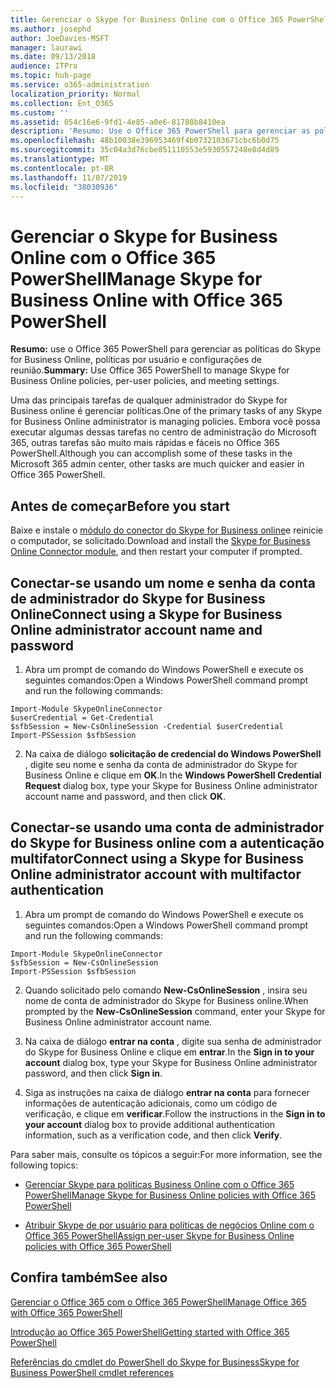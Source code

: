 ```yaml
---
title: Gerenciar o Skype for Business Online com o Office 365 PowerShell
ms.author: josephd
author: JoeDavies-MSFT
manager: laurawi
ms.date: 09/13/2018
audience: ITPro
ms.topic: hub-page
ms.service: o365-administration
localization_priority: Normal
ms.collection: Ent_O365
ms.custom: ''
ms.assetid: 054c16e6-9fd1-4e85-a0e6-81788b8410ea
description: 'Resumo: Use o Office 365 PowerShell para gerenciar as políticas do Skype for Business online, políticas por usuário e configurações da reunião.'
ms.openlocfilehash: 48b10038e396953469f4b0732103671cbc6b0d75
ms.sourcegitcommit: 35c04a3d76cbe851110553e5930557248e8d4d89
ms.translationtype: MT
ms.contentlocale: pt-BR
ms.lasthandoff: 11/07/2019
ms.locfileid: "38030936"
---
```

# <a name="manage-skype-for-business-online-with-office-365-powershell"></a><span data-ttu-id="02bc1-103">Gerenciar o Skype for Business Online com o Office 365 PowerShell</span><span class="sxs-lookup"><span data-stu-id="02bc1-103">Manage Skype for Business Online with Office 365 PowerShell</span></span>

 <span data-ttu-id="02bc1-104">**Resumo:** use o Office 365 PowerShell para gerenciar as políticas do Skype for Business Online, políticas por usuário e configurações de reunião.</span><span class="sxs-lookup"><span data-stu-id="02bc1-104">**Summary:** Use Office 365 PowerShell to manage Skype for Business Online policies, per-user policies, and meeting settings.</span></span>
  
<span data-ttu-id="02bc1-105">Uma das principais tarefas de qualquer administrador do Skype for Business online é gerenciar políticas.</span><span class="sxs-lookup"><span data-stu-id="02bc1-105">One of the primary tasks of any Skype for Business Online administrator is managing policies.</span></span> <span data-ttu-id="02bc1-106">Embora você possa executar algumas dessas tarefas no centro de administração do Microsoft 365, outras tarefas são muito mais rápidas e fáceis no Office 365 PowerShell.</span><span class="sxs-lookup"><span data-stu-id="02bc1-106">Although you can accomplish some of these tasks in the Microsoft 365 admin center, other tasks are much quicker and easier in Office 365 PowerShell.</span></span> 

## <a name="before-you-start"></a><span data-ttu-id="02bc1-107">Antes de começar</span><span class="sxs-lookup"><span data-stu-id="02bc1-107">Before you start</span></span>

<span data-ttu-id="02bc1-108">Baixe e instale o [módulo do conector do Skype for Business online](https://www.microsoft.com/download/details.aspx?id=39366)e reinicie o computador, se solicitado.</span><span class="sxs-lookup"><span data-stu-id="02bc1-108">Download and install the [Skype for Business Online Connector module](https://www.microsoft.com/download/details.aspx?id=39366), and then restart your computer if prompted.</span></span>


## <a name="connect-using-a-skype-for-business-online-administrator-account-name-and-password"></a><span data-ttu-id="02bc1-109">Conectar-se usando um nome e senha da conta de administrador do Skype for Business Online</span><span class="sxs-lookup"><span data-stu-id="02bc1-109">Connect using a Skype for Business Online administrator account name and password</span></span>

1. <span data-ttu-id="02bc1-110">Abra um prompt de comando do Windows PowerShell e execute os seguintes comandos:</span><span class="sxs-lookup"><span data-stu-id="02bc1-110">Open a Windows PowerShell command prompt and run the following commands:</span></span> 
    
  ```
  Import-Module SkypeOnlineConnector
  $userCredential = Get-Credential
  $sfbSession = New-CsOnlineSession -Credential $userCredential
  Import-PSSession $sfbSession
  ```

2. <span data-ttu-id="02bc1-111">Na caixa de diálogo **solicitação de credencial do Windows PowerShell** , digite seu nome e senha da conta de administrador do Skype for Business Online e clique em **OK**.</span><span class="sxs-lookup"><span data-stu-id="02bc1-111">In the **Windows PowerShell Credential Request** dialog box, type your Skype for Business Online administrator account name and password, and then click **OK**.</span></span>


## <a name="connect-using-a-skype-for-business-online-administrator-account-with-multifactor-authentication"></a><span data-ttu-id="02bc1-112">Conectar-se usando uma conta de administrador do Skype for Business online com a autenticação multifator</span><span class="sxs-lookup"><span data-stu-id="02bc1-112">Connect using a Skype for Business Online administrator account with multifactor authentication</span></span>

1. <span data-ttu-id="02bc1-113">Abra um prompt de comando do Windows PowerShell e execute os seguintes comandos:</span><span class="sxs-lookup"><span data-stu-id="02bc1-113">Open a Windows PowerShell command prompt and run the following commands:</span></span>

  ```
  Import-Module SkypeOnlineConnector
  $sfbSession = New-CsOnlineSession
  Import-PSSession $sfbSession
  ```

2. <span data-ttu-id="02bc1-114">Quando solicitado pelo comando **New-CsOnlineSession** , insira seu nome de conta de administrador do Skype for Business online.</span><span class="sxs-lookup"><span data-stu-id="02bc1-114">When prompted by the **New-CsOnlineSession** command, enter your Skype for Business Online administrator account name.</span></span>

3. <span data-ttu-id="02bc1-115">Na caixa de diálogo **entrar na conta** , digite sua senha de administrador do Skype for Business Online e clique em **entrar**.</span><span class="sxs-lookup"><span data-stu-id="02bc1-115">In the **Sign in to your account** dialog box, type your Skype for Business Online administrator password, and then click **Sign in**.</span></span>

4. <span data-ttu-id="02bc1-116">Siga as instruções na caixa de diálogo **entrar na conta** para fornecer informações de autenticação adicionais, como um código de verificação, e clique em **verificar**.</span><span class="sxs-lookup"><span data-stu-id="02bc1-116">Follow the instructions in the **Sign in to your account** dialog box to provide additional authentication information, such as a verification code, and then click **Verify**.</span></span>

<span data-ttu-id="02bc1-117">Para saber mais, consulte os tópicos a seguir:</span><span class="sxs-lookup"><span data-stu-id="02bc1-117">For more information, see the following topics:</span></span>
  
- [<span data-ttu-id="02bc1-118">Gerenciar Skype para políticas Business Online com o Office 365 PowerShell</span><span class="sxs-lookup"><span data-stu-id="02bc1-118">Manage Skype for Business Online policies with Office 365 PowerShell</span></span>](manage-skype-for-business-online-policies-with-office-365-powershell.md)
    
- [<span data-ttu-id="02bc1-119">Atribuir Skype de por usuário para políticas de negócios Online com o Office 365 PowerShell</span><span class="sxs-lookup"><span data-stu-id="02bc1-119">Assign per-user Skype for Business Online policies with Office 365 PowerShell</span></span>](assign-per-user-skype-for-business-online-policies-with-office-365-powershell.md)
    
## <a name="see-also"></a><span data-ttu-id="02bc1-120">Confira também</span><span class="sxs-lookup"><span data-stu-id="02bc1-120">See also</span></span>

[<span data-ttu-id="02bc1-121">Gerenciar o Office 365 com o Office 365 PowerShell</span><span class="sxs-lookup"><span data-stu-id="02bc1-121">Manage Office 365 with Office 365 PowerShell</span></span>](manage-office-365-with-office-365-powershell.md)
  
[<span data-ttu-id="02bc1-122">Introdução ao Office 365 PowerShell</span><span class="sxs-lookup"><span data-stu-id="02bc1-122">Getting started with Office 365 PowerShell</span></span>](getting-started-with-office-365-powershell.md)

[<span data-ttu-id="02bc1-123">Referências do cmdlet do PowerShell do Skype for Business</span><span class="sxs-lookup"><span data-stu-id="02bc1-123">Skype for Business PowerShell cmdlet references</span></span>](https://docs.microsoft.com/powershell/module/skype/?view=skype-ps)

